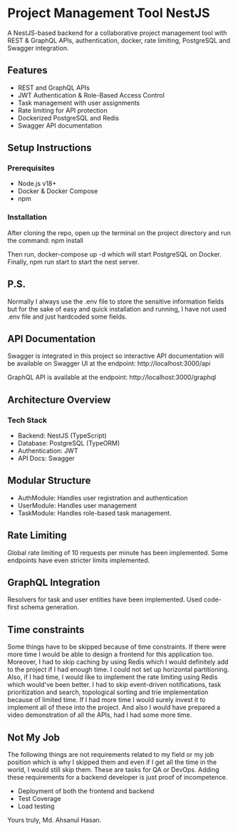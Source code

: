 # Project Management Tool NestJS

A NestJS-based backend for a collaborative project management tool with REST & GraphQL APIs, authentication, docker, rate limiting, PostgreSQL and Swagger integration.

## Features
- REST and GraphQL APIs
- JWT Authentication & Role-Based Access Control
- Task management with user assignments
- Rate limiting for API protection
- Dockerized PostgreSQL and Redis
- Swagger API documentation

## Setup Instructions

### Prerequisites
- Node.js v18+
- Docker & Docker Compose
- npm

### Installation

After cloning the repo, open up the terminal on the project directory and run the command: npm install

Then run, docker-compose up -d which will start PostgreSQL on Docker.
Finally, npm run start to start the nest server.

## P.S.

Normally I always use the .env file to store the sensitive information fields but for the sake of easy and quick installation and running, I have not used .env file and just hardcoded some fields.


## API Documentation

Swagger is integrated in this project so interactive API documentation will be available on Swagger UI at the endpoint: http://localhost:3000/api

GraphQL API is available at the endpoint: http://localhost:3000/graphql



## Architecture Overview

### Tech Stack
- Backend: NestJS (TypeScript)
- Database: PostgreSQL (TypeORM)
- Authentication: JWT
- API Docs: Swagger


## Modular Structure

- AuthModule: Handles user registration and authentication
- UserModule: Handles user management
- TaskModule: Handles role-based task management.


## Rate Limiting

Global rate limiting of 10 requests per minute has been implemented. Some endpoints have even stricter limits implemented.


## GraphQL Integration

Resolvers for task and user entities have been implemented. Used code-first schema generation.



## Time constraints

Some things have to be skipped because of time constraints. If there were more time I would be able to design a frontend for this application too. Moreover, I had to skip caching by using Redis which I would definitely add to the project if I had enough time. I could not set up horizontal partitioning. Also, if I had time, I would like to implement the rate limiting using Redis which would've been better. I had to skip event-driven notifications, task prioritization and search, topological sorting and trie implementation because of limited time. If I had more time I would surely invest it to implement all of these into the project. And also I would have prepared a video demonstration of all the APIs, had I had some more time.


## Not My Job

The following things are not requirements related to my field or my job position which is why I skipped them and even if I get all the time in the world, I would still skip them. These are tasks for QA or DevOps. Adding these requirements for a backend developer is just proof of incompetence.

- Deployment of both the frontend and backend
- Test Coverage
- Load testing




Yours truly,
Md. Ahsanul Hasan.
